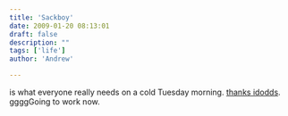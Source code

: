 ```yaml
---
title: 'Sackboy'
date: 2009-01-20 08:13:01
draft: false
description: ""
tags: ['life']
author: 'Andrew'

---
```


is what everyone really needs on a cold Tuesday morning. [thanks idodds](http://www.flickr.com/photos/ldodds/). ggggGoing to work now.
